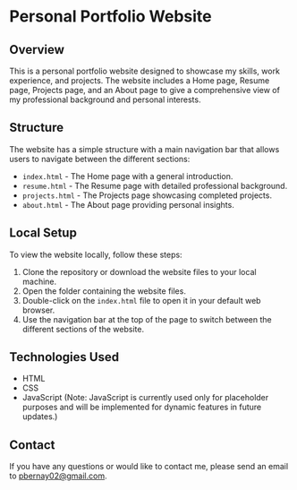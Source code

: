# Personal Portfolio Website

## Overview

This is a personal portfolio website designed to showcase my skills, work experience, and projects. The website includes a Home page, Resume page, Projects page, and an About page to give a comprehensive view of my professional background and personal interests.

## Structure

The website has a simple structure with a main navigation bar that allows users to navigate between the different sections:

- `index.html` - The Home page with a general introduction.
- `resume.html` - The Resume page with detailed professional background.
- `projects.html` - The Projects page showcasing completed projects.
- `about.html` - The About page providing personal insights.

## Local Setup

To view the website locally, follow these steps:

1. Clone the repository or download the website files to your local machine.
2. Open the folder containing the website files.
3. Double-click on the `index.html` file to open it in your default web browser.
4. Use the navigation bar at the top of the page to switch between the different sections of the website.

## Technologies Used

- HTML
- CSS
- JavaScript (Note: JavaScript is currently used only for placeholder purposes and will be implemented for dynamic features in future updates.)

## Contact

If you have any questions or would like to contact me, please send an email to [pbernay02@gmail.com](mailto:pbernay02@gmail.com).

